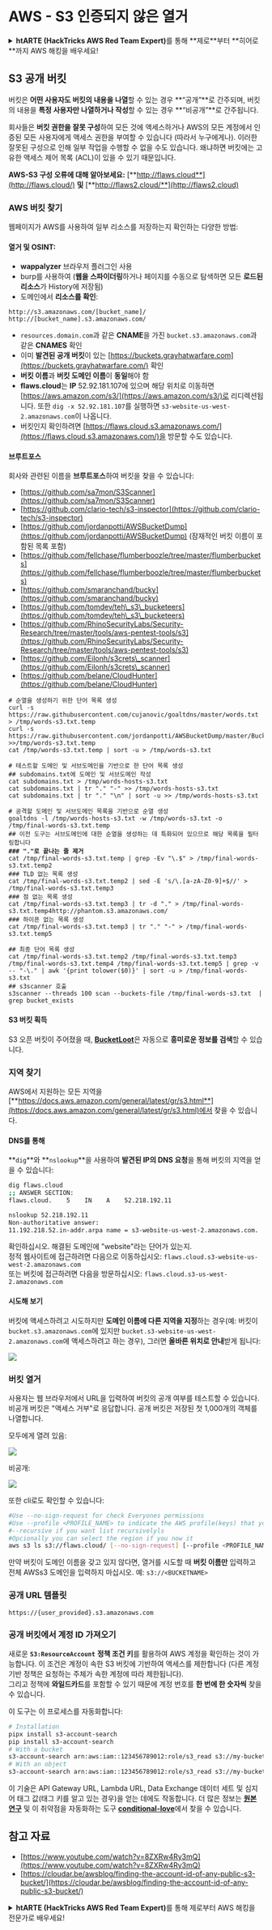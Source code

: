 # AWS - S3 인증되지 않은 열거

<details>

<summary><strong>htARTE (HackTricks AWS Red Team Expert)</strong>를 통해 **제로**부터 **히어로**까지 AWS 해킹을 배우세요!</summary>

HackTricks를 지원하는 다른 방법:

- **회사가 HackTricks를 광고**하거나 **PDF로 다운로드**하고 싶다면 [**구독 요금제**](https://github.com/sponsors/carlospolop)를 확인하세요!
- [**공식 PEASS & HackTricks 스왜그**](https://peass.creator-spring.com)를 구매하세요.
- [**PEASS Family**](https://opensea.io/collection/the-peass-family)를 발견하세요. 독점 [**NFTs**](https://opensea.io/collection/the-peass-family) 컬렉션입니다.
- **💬 [Discord 그룹](https://discord.gg/hRep4RUj7f)** 또는 [텔레그램 그룹](https://t.me/peass)에 **가입**하거나 **트위터** 🐦 [**@hacktricks\_live**](https://twitter.com/hacktricks\_live)를 **팔로우**하세요.
- **해킹 요령을 공유**하려면 **HackTricks** 및 **HackTricks Cloud** github 저장소로 PR을 제출하세요.

</details>

## S3 공개 버킷

버킷은 **어떤 사용자도 버킷의 내용을 나열**할 수 있는 경우 **“공개”**로 간주되며, 버킷의 내용을 **특정 사용자만 나열하거나 작성**할 수 있는 경우 **“비공개”**로 간주됩니다.

회사들은 **버킷 권한을 잘못 구성**하여 모든 것에 액세스하거나 AWS의 모든 계정에서 인증된 모든 사용자에게 액세스 권한을 부여할 수 있습니다 (따라서 누구에게나). 이러한 잘못된 구성으로 인해 일부 작업을 수행할 수 없을 수도 있습니다. 왜냐하면 버킷에는 고유한 액세스 제어 목록 (ACL)이 있을 수 있기 때문입니다.

**AWS-S3 구성 오류에 대해 알아보세요:** [**http://flaws.cloud**](http://flaws.cloud/) **및** [**http://flaws2.cloud/**](http://flaws2.cloud)

### AWS 버킷 찾기

웹페이지가 AWS를 사용하여 일부 리소스를 저장하는지 확인하는 다양한 방법:

#### 열거 및 OSINT:

- **wappalyzer** 브라우저 플러그인 사용
- burp를 사용하여 (**웹을 스파이더링**하거나 페이지를 수동으로 탐색하면 모든 **로드된 리소스**가 History에 저장됨)
- 도메인에서 **리소스를 확인**:

```
http://s3.amazonaws.com/[bucket_name]/
http://[bucket_name].s3.amazonaws.com/
```
- `resources.domain.com`과 같은 **CNAME**을 가진 `bucket.s3.amazonaws.com`과 같은 **CNAMES** 확인
- 이미 **발견된 공개 버킷**이 있는 [https://buckets.grayhatwarfare.com](https://buckets.grayhatwarfare.com/) 확인
- **버킷 이름**과 **버킷 도메인 이름**이 **동일**해야 함
- **flaws.cloud**는 **IP** 52.92.181.107에 있으며 해당 위치로 이동하면 [https://aws.amazon.com/s3/](https://aws.amazon.com/s3/)로 리디렉션됩니다. 또한 `dig -x 52.92.181.107`를 실행하면 `s3-website-us-west-2.amazonaws.com`이 나옵니다.
- 버킷인지 확인하려면 [https://flaws.cloud.s3.amazonaws.com/](https://flaws.cloud.s3.amazonaws.com/)을 방문할 수도 있습니다.

#### 브루트포스

회사와 관련된 이름을 **브루트포스**하여 버킷을 찾을 수 있습니다:

- [https://github.com/sa7mon/S3Scanner](https://github.com/sa7mon/S3Scanner)
- [https://github.com/clario-tech/s3-inspector](https://github.com/clario-tech/s3-inspector)
- [https://github.com/jordanpotti/AWSBucketDump](https://github.com/jordanpotti/AWSBucketDump) (잠재적인 버킷 이름이 포함된 목록 포함)
- [https://github.com/fellchase/flumberboozle/tree/master/flumberbuckets](https://github.com/fellchase/flumberboozle/tree/master/flumberbuckets)
- [https://github.com/smaranchand/bucky](https://github.com/smaranchand/bucky)
- [https://github.com/tomdev/teh\_s3\_bucketeers](https://github.com/tomdev/teh\_s3\_bucketeers)
- [https://github.com/RhinoSecurityLabs/Security-Research/tree/master/tools/aws-pentest-tools/s3](https://github.com/RhinoSecurityLabs/Security-Research/tree/master/tools/aws-pentest-tools/s3)
- [https://github.com/Eilonh/s3crets\_scanner](https://github.com/Eilonh/s3crets\_scanner)
- [https://github.com/belane/CloudHunter](https://github.com/belane/CloudHunter)

<pre class="language-bash"><code class="lang-bash"># 순열을 생성하기 위한 단어 목록 생성
curl -s https://raw.githubusercontent.com/cujanovic/goaltdns/master/words.txt > /tmp/words-s3.txt.temp
curl -s https://raw.githubusercontent.com/jordanpotti/AWSBucketDump/master/BucketNames.txt >>/tmp/words-s3.txt.temp
cat /tmp/words-s3.txt.temp | sort -u > /tmp/words-s3.txt

# 테스트할 도메인 및 서브도메인을 기반으로 한 단어 목록 생성
## subdomains.txt에 도메인 및 서브도메인 작성
cat subdomains.txt > /tmp/words-hosts-s3.txt
cat subdomains.txt | tr "." "-" >> /tmp/words-hosts-s3.txt
cat subdomains.txt | tr "." "\n" | sort -u >> /tmp/words-hosts-s3.txt

# 공격할 도메인 및 서브도메인 목록을 기반으로 순열 생성
goaltdns -l /tmp/words-hosts-s3.txt -w /tmp/words-s3.txt -o /tmp/final-words-s3.txt.temp
## 이전 도구는 서브도메인에 대한 순열을 생성하는 데 특화되어 있으므로 해당 목록을 필터링합니다
<strong>### "."로 끝나는 줄 제거
</strong>cat /tmp/final-words-s3.txt.temp | grep -Ev "\.$" > /tmp/final-words-s3.txt.temp2
### TLD 없는 목록 생성
cat /tmp/final-words-s3.txt.temp2 | sed -E 's/\.[a-zA-Z0-9]+$//' > /tmp/final-words-s3.txt.temp3
### 점 없는 목록 생성
cat /tmp/final-words-s3.txt.temp3 | tr -d "." > /tmp/final-words-s3.txt.temp4http://phantom.s3.amazonaws.com/
### 하이픈 없는 목록 생성
cat /tmp/final-words-s3.txt.temp3 | tr "." "-" > /tmp/final-words-s3.txt.temp5

## 최종 단어 목록 생성
cat /tmp/final-words-s3.txt.temp2 /tmp/final-words-s3.txt.temp3 /tmp/final-words-s3.txt.temp4 /tmp/final-words-s3.txt.temp5 | grep -v -- "-\." | awk '{print tolower($0)}' | sort -u > /tmp/final-words-s3.txt
## s3scanner 호출
s3scanner --threads 100 scan --buckets-file /tmp/final-words-s3.txt  | grep bucket_exists
</code></pre>

#### S3 버킷 획득

S3 오픈 버킷이 주어졌을 때, [**BucketLoot**](https://github.com/redhuntlabs/BucketLoot)은 자동으로 **흥미로운 정보를 검색**할 수 있습니다.

### 지역 찾기

AWS에서 지원하는 모든 지역을 [**https://docs.aws.amazon.com/general/latest/gr/s3.html**](https://docs.aws.amazon.com/general/latest/gr/s3.html)에서 찾을 수 있습니다.

#### DNS를 통해

**`dig`**와 **`nslookup`**을 사용하여 **발견된 IP의 DNS 요청**을 통해 버킷의 지역을 얻을 수 있습니다:
```bash
dig flaws.cloud
;; ANSWER SECTION:
flaws.cloud.    5    IN    A    52.218.192.11

nslookup 52.218.192.11
Non-authoritative answer:
11.192.218.52.in-addr.arpa name = s3-website-us-west-2.amazonaws.com.
```
확인하십시오. 해결된 도메인에 "website"라는 단어가 있는지.\
정적 웹사이트에 접근하려면 다음으로 이동하십시오: `flaws.cloud.s3-website-us-west-2.amazonaws.com`\
또는 버킷에 접근하려면 다음을 방문하십시오: `flaws.cloud.s3-us-west-2.amazonaws.com`

#### 시도해 보기

버킷에 액세스하려고 시도하지만 **도메인 이름에 다른 지역을 지정**하는 경우(예: 버킷이 `bucket.s3.amazonaws.com`에 있지만 `bucket.s3-website-us-west-2.amazonaws.com`에 액세스하려고 하는 경우), 그러면 **올바른 위치로 안내**받게 됩니다:

![](<../../../.gitbook/assets/image (57).png>)

### 버킷 열거

사용자는 웹 브라우저에서 URL을 입력하여 버킷의 공개 여부를 테스트할 수 있습니다. 비공개 버킷은 "액세스 거부"로 응답합니다. 공개 버킷은 저장된 첫 1,000개의 객체를 나열합니다.

모두에게 열려 있음:

![](<../../../.gitbook/assets/image (67).png>)

비공개:

![](<../../../.gitbook/assets/image (78).png>)

또한 cli로도 확인할 수 있습니다:
```bash
#Use --no-sign-request for check Everyones permissions
#Use --profile <PROFILE_NAME> to indicate the AWS profile(keys) that youwant to use: Check for "Any Authenticated AWS User" permissions
#--recursive if you want list recursivelyls
#Opcionally you can select the region if you now it
aws s3 ls s3://flaws.cloud/ [--no-sign-request] [--profile <PROFILE_NAME>] [ --recursive] [--region us-west-2]
```
만약 버킷이 도메인 이름을 갖고 있지 않다면, 열거를 시도할 때 **버킷 이름만** 입력하고 전체 AWSs3 도메인을 입력하지 마십시오. 예: `s3://<BUCKETNAME>`

### 공개 URL 템플릿
```
https://{user_provided}.s3.amazonaws.com
```
### 공개 버킷에서 계정 ID 가져오기

새로운 **`S3:ResourceAccount`** **정책 조건 키**를 활용하여 AWS 계정을 확인하는 것이 가능합니다. 이 조건은 계정이 속한 S3 버킷에 기반하여 액세스를 제한합니다 (다른 계정 기반 정책은 요청하는 주체가 속한 계정에 따라 제한됩니다).\
그리고 정책에 **와일드카드**를 포함할 수 있기 때문에 계정 번호를 **한 번에 한 숫자씩** 찾을 수 있습니다.

이 도구는 이 프로세스를 자동화합니다:
```bash
# Installation
pipx install s3-account-search
pip install s3-account-search
# With a bucket
s3-account-search arn:aws:iam::123456789012:role/s3_read s3://my-bucket
# With an object
s3-account-search arn:aws:iam::123456789012:role/s3_read s3://my-bucket/path/to/object.ext
```
이 기술은 API Gateway URL, Lambda URL, Data Exchange 데이터 세트 및 심지어 태그 값(태그 키를 알고 있는 경우)을 얻는 데에도 작동합니다. 더 많은 정보는 [**원본 연구**](https://blog.plerion.com/conditional-love-for-aws-metadata-enumeration/) 및 이 취약점을 자동화하는 도구 [**conditional-love**](https://github.com/plerionhq/conditional-love/)에서 찾을 수 있습니다.

## 참고 자료

* [https://www.youtube.com/watch?v=8ZXRw4Ry3mQ](https://www.youtube.com/watch?v=8ZXRw4Ry3mQ)
* [https://cloudar.be/awsblog/finding-the-account-id-of-any-public-s3-bucket/](https://cloudar.be/awsblog/finding-the-account-id-of-any-public-s3-bucket/)

<details>

<summary><strong>htARTE (HackTricks AWS Red Team Expert)</strong>를 통해 제로부터 AWS 해킹을 전문가로 배우세요!</summary>

HackTricks를 지원하는 다른 방법:

* **회사를 HackTricks에서 광고하거나 PDF로 HackTricks를 다운로드**하려면 [**구독 요금제**](https://github.com/sponsors/carlospolop)를 확인하세요!
* [**공식 PEASS & HackTricks 스왜그**](https://peass.creator-spring.com)를 구매하세요
* [**The PEASS Family**](https://opensea.io/collection/the-peass-family)를 발견하세요, 당사의 독점 [**NFTs**](https://opensea.io/collection/the-peass-family) 컬렉션
* **💬 [**디스코드 그룹**](https://discord.gg/hRep4RUj7f) 또는 [**텔레그램 그룹**](https://t.me/peass)에 가입하거나**트위터** 🐦 [**@hacktricks\_live**](https://twitter.com/hacktricks\_live)**를 팔로우하세요.**
* **해킹 트릭을 공유하려면 PR을 제출하여** [**HackTricks**](https://github.com/carlospolop/hacktricks) 및 [**HackTricks Cloud**](https://github.com/carlospolop/hacktricks-cloud) 깃허브 저장소에 기여하세요.

</details>

